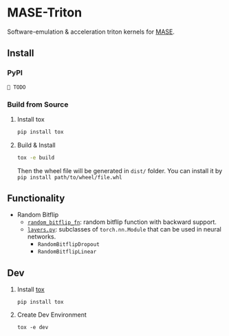 # MASE-Triton

Software-emulation & acceleration triton kernels for [MASE](https://github.com/DeepWok/mase).

## Install

### PyPI

`🚧 TODO`

### Build from Source

1. Install tox

    ```bash
    pip install tox
    ```

2. Build & Install

    ```bash
    tox -e build
    ```

    Then the wheel file will be generated in `dist/` folder.
    You can install it by `pip install path/to/wheel/file.whl`


## Functionality
- Random Bitflip
    - [`random_bitflip_fn`](/src/mase_triton/random_bitflip/core.py): random bitflip function with backward support.
    - [`layers.py`](/src/mase_triton/random_bitflip/layers.py): subclasses of `torch.nn.Module` that can be used in neural networks.
        - `RandomBitflipDropout`
        - `RandomBitflipLinear`


## Dev

1. Install [tox](https://tox.wiki/en/latest/index.html)
    ```
    pip install tox
    ```

2. Create Dev Environment
    ```
    tox -e dev
    ```